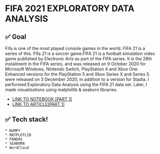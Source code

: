 
# FIFA 2021 EXPLORATORY DATA ANALYSIS

## ✅ Goal
Fifa is one of the most played console games in the world. FIFA 21 is a series of this. Fifa 21 is a soccer game.FIFA 21 is a football simulation video game published by Electronic Arts as part of the FIFA series. It is the 28th installment in the FIFA series, and was released on 9 October 2020 for Microsoft Windows, Nintendo Switch, PlayStation 4 and Xbox One. Enhanced versions for the PlayStation 5 and Xbox Series X and Series S were released on 3 December 2020, in addition to a version for Stadia. I performed Exploratory Data Analysis using the FIFA 21 data set. Later, I made visualizations using matplotlib & seaborn libraries.



*  [LINK TO NOTEBOOK [PART 1]](https://nbviewer.jupyter.org/github/Gift-Ojeabulu/FIFA2021ANALYSIS/blob/main/MainFIFA2021ANALYSIS-Copy1.ipynb)
*  [LINK TO ARTICLE[PART 1]](https://pub.towardsai.net/exploratory-data-analysis-expounded-with-fifa-2021-part-1-f20c465d483e)



## ✅ Tech stack!
	* NUMPY
	* MATPLOTLIB
	* PANDAS
	* SEABORN
	* WordCloud
	




